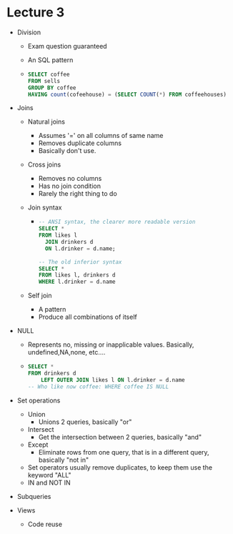 

# Lecture 3

- Division

  - Exam question guaranteed

  - An SQL pattern

  - ```sql
    SELECT coffee
    FROM sells
    GROUP BY coffee
    HAVING count(cofeehouse) = (SELECT COUNT(*) FROM coffeehouses)
    ```

- Joins

  - Natural joins

    - Assumes '=' on all columns of same name
    - Removes duplicate columns
    - Basically don't use.

  - Cross joins

    - Removes no columns
    - Has no join condition
    - Rarely the right thing to do

  - Join syntax

    - ```sql
      -- ANSI syntax, the clearer more readable version
      SELECT *
      FROM likes l
      	JOIN drinkers d
      	ON l.drinker = d.name;
      	
      -- The old inferior syntax
      SELECT *
      FROM likes l, drinkers d
      WHERE l.drinker = d.name
      ```

  - Self join

    - A pattern
    - Produce all combinations of itself

- NULL

  - Represents no, missing or inapplicable values. Basically, undefined,NA,none, etc....

  - ```sql
    SELECT *
    FROM drinkers d
    	LEFT OUTER JOIN likes l ON l.drinker = d.name
    -- Who like now coffee: WHERE coffee IS NULL
    ```

- Set operations

  - Union
    - Unions 2 queries, basically "or"
  - Intersect
    - Get the intersection between 2 queries, basically "and"
  - Except
    - Eliminate rows from one query, that is in a different query, basically "not in"
  - Set operators usually remove duplicates, to keep them use the keyword "ALL"
  - IN and NOT IN

- Subqueries

- Views

  - Code reuse